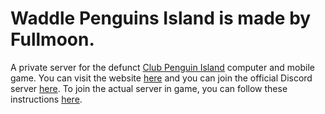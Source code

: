 # Waddle Penguins Island is made by Fullmoon.

A private server for the defunct [Club Penguin Island](https://clubpenguin.fandom.com/wiki/Club_Penguin_Island) computer and mobile game. You can visit the website [here](https://waddlepenguins.me/) and you can join the official Discord server [here](https://discord.gg/fMAyp9Ny9s). To join the actual server in game, you can follow these instructions [here](https://waddlepenguins.me/news/join/).
